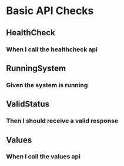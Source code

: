 # Basic API Checks


## HealthCheck
### When I call the healthcheck api


## RunningSystem
### Given the system is running


## ValidStatus
### Then I should receive a valid response


## Values
### When I call the values api


